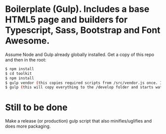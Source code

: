 # Boilerplate (Gulp). Includes a base HTML5 page and builders for Typescript, Sass, Bootstrap and Font Awesome.

Assume Node and Gulp already globally installed.
Get a copy of this repo and then in the root:

 ```sh
$ npm install
$ cd toolkit
$ npm install
$ gulp vendor (this copies required scripts from /src/vendor.js once. If you add a new vendor script, just run it again)
$ gulp (this will copy everything to the /develop folder and starts watching)
```

# Still to be done

Make a release (or production) gulp script that also minifies/uglifies and does more packaging.